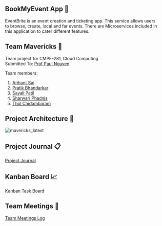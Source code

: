 ## BookMyEvent App :ticket:

EventBrite is an event creation and ticketing app. This service allows users to browse, create, local and far events. There are Microservices included in this application to cater different features.

## Team Mavericks  :busts_in_silhouette:
Team project for CMPE-281, Cloud Computing <br>
Submitted To: [Prof Paul Nguyen](https://github.com/paulnguyen)

Team members:
1. [Arihant Sai](https://github.com/Arihant1467)
2. [Pratik Bhandarkar](https://github.com/pratikb25)
3. [Sayali Patil](https://github.com/SayaliPatil)
4. [Sharwari Phadnis](https://github.com/sharwari09)
5. [Thol Chidambaram](https://github.com/thol)

## Project Architecture  :page_with_curl:
![mavericks_latest](https://user-images.githubusercontent.com/4371600/57172019-6f088d00-6dcf-11e9-9d91-78b74062195c.jpg)


## Project Journal :clipboard:
[Project Journal](ProjectJournal.md)

## Kanban Board :chart_with_upwards_trend:
[Kanban Task Board](https://github.com/nguyensjsu/sp19-281-mavericks/projects/1)

## Team Meetings :calendar:
[Team Meetings Log](ProjectJournal.md#Minutes-of-Meeting)
